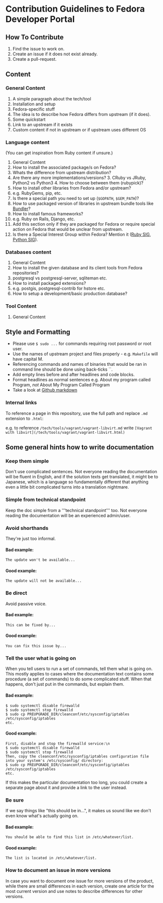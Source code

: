 # Contribution Guidelines to Fedora Developer Portal

## How To Contribute

1. Find the issue to work on.
  1. Create an issue if it does not exist already.
1. Create a pull-request.

## Content

### General Content

1. A simple paragraph about the tech/tool
2. Installation and setup
3. Fedora-specific stuff
  1. The idea is to describe how Fedora differs from upstream (if it does).
4. Some quickstart
  1. Link to an upstream if it exists
  2. Custom content if not in upstream or if upstream uses different OS

### Language content

(You can get inspiration from Ruby content if unsure.)

1. General Content
2. How to install the associated package/s on Fedora?
  1. Whats the difference from upstream distribution?
  2. Are there any more implementations/versions?
    3. CRuby vs JRuby, Python2 vs Python3
    4. How to choose between them (rubypick)?
3. How to install other libraries from Fedora and/or upstream?
  1. e.g. RubyGems, pip, etc.
  2. Is there a special path you need to set up (`$GOPATH`, `$GEM_PATH`)?
  3. How to use packaged version of libraries in upstream bundle tools like [Bundler](http://bundler.io/)?
4. How to install famous frameworks?
  1. e.g. Ruby on Rails, Django, etc.
  2. Add this section only if they are packaged for Fedora or require special action on Fedora that would be unclear from upstream.
5. Is there a Special Interest Group within Fedora? Mention it ([Ruby SIG](https://fedoraproject.org/wiki/Ruby_SIG), [Python SIG](https://fedoraproject.org/wiki/Ruby_SIG)).

### Databases content

1. General Content
2. How to install the given database and its client tools from Fedora repositories?
  1. postgresql vs postgresql-server, sqliteman etc.
3. How to install packaged extensions?
  1. e.g. postgis, postgresql-contrib for hstore etc.
1. How to setup a development/basic production database?

### Tool Content

1. General Content

## Style and Formatting

* Please use `$ sudo ...` for commands requiring root password or root user.
* Use the names of upstream project and files properly - e.g. `Makefile` will have capital M.
* Referencing commands and names of binaries that would be ran in command line should be done using back-ticks ``.
* Add empty lines before and after headlines and code blocks.
* Format headlines as normal sentences e.g. About my program called Program, *not* About My Program Called Program
* Take a look at [Github markdown](https://github.com/adam-p/markdown-here/wiki/Markdown-Cheatsheet)

### Internal links

To reference a page in this repository, use the full path and replace `.md` extension to `.html`:

e.g. to reference `/tech/tools/vagrant/vagrant-libvirt.md` write `[Vagrant with libvirt](/tech/tools/vagrant/vagrant-libvirt.html)`

## Some general hints how to write documentation

###  Keep them simple

Don't use complicated sentences. Not everyone reading the documentation will be fluent in English, and if the solution texts get translated, it might be to Japanese, which is a language so fundamentally different that anything even a little bit complicated turns into a translation nightmare.

### Simple from technical standpoint

Keep the doc simple from a '''technical standpoint''' too. Not everyone reading the documentation will be an experienced admin/user.

### Avoid shorthands

They're just too informal.

#### Bad example:

```
The update won't be available...
```

#### Good example:

```
The update will not be available...
```

### Be direct

Avoid passive voice.

#### Bad example:

```
This can be fixed by...
```

#### Good example:

```
You can fix this issue by...
```

### Tell the user what is going on

When you tell users to run a set of commands, tell them what is going on. This mostly applies to cases where the documentation text contains some procedure (a set of commands) to do some complicated stuff. When that happens, don't just put in the commands, but explain them.

#### Bad example:

```
$ sudo systemctl disable firewalld
$ sudo systemctl stop firewalld
$ sudo cp PREUPGRADE_DIR/cleanconf/etc/sysconfig/iptables /etc/sysconfig/iptables
etc.
```

#### Good example:

```
First, disable and stop the firewalld service:\n
$ sudo systemctl disable firewalld
$ sudo systemctl stop firewalld
Then, copy the cleanconf/etc/sysconfig/iptables configuration file into your system's /etc/sysconfig/ directory:
$ sudo cp PREUPGRADE_DIR/cleanconf/etc/sysconfig/iptables /etc/sysconfig/iptables
etc.
```

If this makes the particular documentation too long, you could create a separate page about it and provide a link to the user instead.

### Be sure

If we say things like "this should be in...", it makes us sound like we don't even know what's actually going on.

#### Bad example:

```
You should be able to find this list in /etc/whatever/list.
```

#### Good example:

```
The list is located in /etc/whatever/list.
```

### How to document an issue in more versions

In case you want to document one issue for more versions of the product, while there are small differences in each version, create one article for the most current version and use notes to describe differences for other versions.
